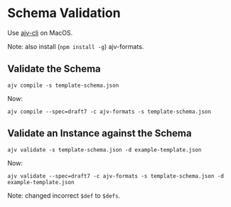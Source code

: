 # Schema Validation

Use [ajv-cli](https://www.npmjs.com/package/ajv-cli) on MacOS.

Note: also install (``npm install -g``) ajv-formats.

## Validate the Schema

``ajv compile -s template-schema.json``

Now:

``ajv compile --spec=draft7 -c ajv-formats -s template-schema.json``

## Validate an Instance against the Schema

``ajv validate -s template-schema.json -d example-template.json``

Now:

``ajv validate --spec=draft7 -c ajv-formats -s template-schema.json -d example-template.json``

Note: changed incorrect ``$def`` to ``$defs``.

